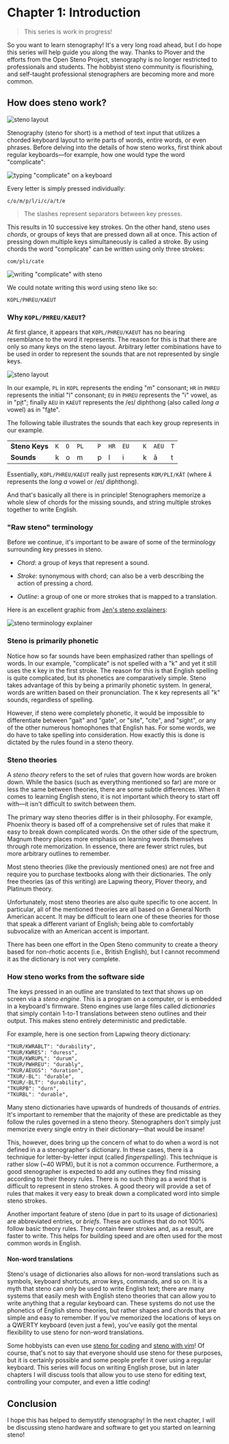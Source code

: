 # Chapter 1: Introduction

> This series is work in progress!

So you want to learn stenography! It's a very long road ahead, but I do hope this series will help guide you along the way. Thanks to Plover and the efforts from the Open Steno Project, stenography is no longer restricted to professionals and students. The hobbyist steno community is flourishing, and self-taught professional stenographers are becoming more and more common.

## How does steno work?

![steno layout](img/1-layout.png)

Stenography (steno for short) is a method of text input that utilizes a chorded keyboard layout to write parts of words, entire words, or even phrases. Before delving into the details of how steno works, first think about regular keyboards—for example, how one would type the word "complicate":

![typing "complicate" on a keyboard](img/1-complicate-keyboard.gif)

Every letter is simply pressed individually:
```
c/o/m/p/l/i/c/a/t/e
```

> The slashes represent separators between key presses.

This results in 10 successive key strokes. On the other hand, steno uses *chords*, or groups of keys that are pressed down all at once. This action of pressing down multiple keys simultaneously is called a stroke. By using chords the word "complicate" can be written using only three strokes:

```
com/pli/cate
```

![writing "complicate" with steno](img/1-complicate-steno.gif)

We could notate writing this word using steno like so:

```
KOPL/PHREU/KAEUT
```

### Why `KOPL/PHREU/KAEUT`?

At first glance, it appears that `KOPL/PHREU/KAEUT` has no bearing resemblance to the word it represents. The reason for this is that there are only so many keys on the steno layout. Arbitrary letter combinations have to be used in order to represent the sounds that are not represented by single keys.

![steno layout](img/1-layout.png)

In our example, `PL` in `KOPL` represents the ending "m" consonant; `HR` in `PHREU` represents the initial "l" consonant; `EU` in `PHREU` represents the "i" vowel, as in "p<ins>i</ins>t"; finally `AEU` in `KAEUT` represents the /eɪ/ diphthong (also called *long a* vowel) as in "f<ins>a</ins>te".

The following table illustrates the sounds that each key group represents in our example.

| | | | | | | | | | | | |
| -- | -- | -- | -- | -- | -- | -- | -- | -- | -- | -- | -- |
| **Steno Keys** | `K` | `O` | `PL` | | `P` | `HR` | `EU` | | `K` | `AEU` | `T` |
| **Sounds** | k | o | m | | p | l | i | | k | ā | t |

Essentially, `KOPL/PHREU/KAEUT` really just represents `KOM/PLI/KĀT` (where `Ā` represents the *long a* vowel or /eɪ/ diphthong).

And that's basically all there is in principle! Stenographers memorize a whole slew of chords for the missing sounds, and string multiple strokes together to write English.

### "Raw steno" terminology

Before we continue, it's important to be aware of some of the terminology surrounding key presses in steno.

* *Chord*: a group of keys that represent a sound.

* *Stroke*: synonymous with chord; can also be a verb describing the action of pressing a chord.

* *Outline*: a group of one or more strokes that is mapped to a translation.

Here is an excellent graphic from [Jen's steno explainers](https://steno.sammdot.ca/steno-terminology.png):

![steno terminology explainer](img/1-terminology.png)

### Steno is primarily phonetic

Notice how so far sounds have been emphasized rather than spellings of words. In our example, "complicate" is not spelled with a "k" and yet it still uses the `K` key in the first stroke. The reason for this is that English spelling is quite complicated, but its phonetics are comparatively simple. Steno takes advantage of this by being a primarily phonetic system. In general, words are written based on their pronunciation. The `K` key represents all "k" sounds, regardless of spelling.

However, if steno were completely phonetic, it would be impossible to differentiate between "gait" and "gate", or "site", "cite", and "sight", or any of the other numerous homophones that English has. For some words, we do have to take spelling into consideration. How exactly this is done is dictated by the rules found in a steno theory.

### Steno theories

A *steno theory* refers to the set of rules that govern how words are broken down. While the basics (such as everything mentioned so far) are more or less the same between theories, there are some subtle differences. When it comes to learning English steno, it is not important which theory to start off with—it isn't difficult to switch between them.

The primary way steno theories differ is in their philosophy. For example, Phoenix theory is based off of a comprehensive set of rules that make it easy to break down complicated words. On the other side of the spectrum, Magnum theory places more emphasis on learning words themselves through rote memorization. In essence, there are fewer strict rules, but more arbitrary outlines to remember.

Most steno theories (like the previously mentioned ones) are not free and require you to purchase textbooks along with their dictionaries. The only free theories (as of this writing) are Lapwing theory, Plover theory, and Platinum theory.

Unfortunately, most steno theories are also quite specific to one accent. In particular, all of the mentioned theories are all based on a General North American accent. It may be difficult to learn one of these theories for those that speak a different variant of English; being able to comfortably subvocalize with an American accent is important.

There has been one effort in the Open Steno community to create a theory based for non-rhotic accents (i.e., British English), but I cannot recommend it as the dictionary is not very complete.

### How steno works from the software side

The keys pressed in an outline are translated to text that shows up on screen via a *steno engine*. This is a program on a computer, or is embedded in a keyboard's firmware. Steno engines use large files called *dictionaries* that simply contain 1-to-1 translations between steno outlines and their output. This makes steno entirely deterministic and predictable.

For example, here is one section from Lapwing theory dictionary:

```
"TKUR/KWRABLT": "durability",
"TKUR/KWRES": "duress",
"TKUR/KWRUPL": "durum",
"TKUR/PWHREU": "durably",
"TKUR/AEUGS": "duration",
"TKUR/-BL": "durable",
"TKUR/-BLT": "durability",
"TKURPB": "durn",
"TKURBL": "durable",
```

Many steno dictionaries have upwards of hundreds of thousands of *entries*. It's important to remember that the majority of these  are predictable as they follow the rules governed in a steno theory. Stenographers don't simply just memorize every single entry in their dictionary—that would be insane!

This, however, does bring up the concern of what to do when a word is not defined in a a stenographer's dictionary. In these cases, there is a technique for letter-by-letter input (called *fingerspelling*). This technique is rather slow (~40 WPM), but it is not a common occurrence. Furthermore, a good stenographer is expected to add any outlines they find missing according to their theory rules. There is no such thing as a word that is difficult to represent in steno strokes. A good theory will provide a set of rules that makes it very easy to break down a complicated word into simple steno strokes.

Another important feature of steno (due in part to its usage of dictionaries) are abbreviated entries, or *briefs*. These are outlines that do not 100% follow basic theory rules. They contain fewer strokes and, as a result, are faster to write. This helps for building speed and are often used for the most common words in English.

#### Non-word translations

Steno's usage of dictionaries also allows for non-word translations such as symbols, keyboard shortcuts, arrow keys, commands, and so on. It is a myth that steno can only be used to write English text; there are many systems that easily mesh with English steno theories that can allow you to write anything that a regular keyboard can. These systems do not use the phonetics of English steno theories, but rather shapes and chords that are simple and easy to remember. If you've memorized the locations of keys on a QWERTY keyboard (even just a few), you've easily got the mental flexibility to use steno for non-word translations.

Some hobbyists can even use [steno for coding](https://www.youtube.com/watch?v=T_kMd7rxYU0) and [steno with vim](https://www.youtube.com/watch?v=8-oDPhmpN9g)! Of course, that's not to say that everyone should use steno for these purposes, but it is certainly possible and some people prefer it over using a regular keyboard. This series will focus on writing English prose, but in later chapters I will discuss tools that allow you to use steno for editing text, controlling your computer, and even a little coding!

## Conclusion

I hope this has helped to demystify stenography! In the next chapter, I will be discussing steno hardware and software to get you started on learning steno!
